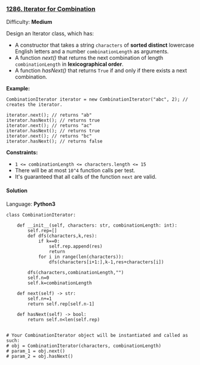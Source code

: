 ### [1286\. Iterator for Combination](https://leetcode.com/problems/iterator-for-combination/)

Difficulty: **Medium**


Design an Iterator class, which has:

*   A constructor that takes a string `characters` of **sorted distinct** lowercase English letters and a number `combinationLength` as arguments.
*   A function _next()_ that returns the next combination of length `combinationLength` in **lexicographical order**.
*   A function _hasNext()_ that returns `True` if and only if there exists a next combination.

**Example:**

```
CombinationIterator iterator = new CombinationIterator("abc", 2); // creates the iterator.

iterator.next(); // returns "ab"
iterator.hasNext(); // returns true
iterator.next(); // returns "ac"
iterator.hasNext(); // returns true
iterator.next(); // returns "bc"
iterator.hasNext(); // returns false
```

**Constraints:**

*   `1 <= combinationLength <= characters.length <= 15`
*   There will be at most `10^4` function calls per test.
*   It's guaranteed that all calls of the function `next` are valid.


#### Solution

Language: **Python3**

```python3
class CombinationIterator:
​
    def __init__(self, characters: str, combinationLength: int):
        self.rep=[]
        def dfs(characters,k,res):
            if k==0:
                self.rep.append(res)
                return
            for i in range(len(characters)):
                dfs(characters[i+1:],k-1,res+characters[i])
                
        dfs(characters,combinationLength,"")
        self.n=0
        self.k=combinationLength
        
    def next(self) -> str:
        self.n+=1
        return self.rep[self.n-1]
​
    def hasNext(self) -> bool:
        return self.n<len(self.rep)
​
​
# Your CombinationIterator object will be instantiated and called as such:
# obj = CombinationIterator(characters, combinationLength)
# param_1 = obj.next()
# param_2 = obj.hasNext()
```